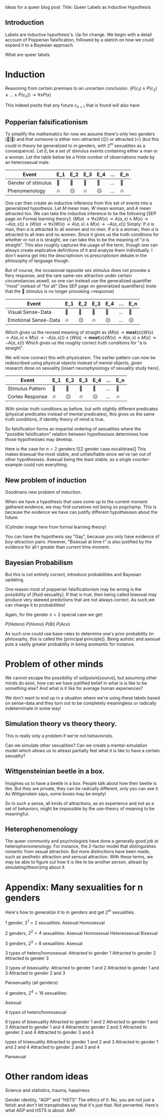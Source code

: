 

Ideas for a queer blog post:
Title: Queer Labels as Inductive Hypothesis

## Introduction

Labels are inductive hypothesis's. Up for change. We begin with a detail account of Popperian falsification, followed by a sketch on how we could expand it to a Bayesian approach. 

What are queer labels

# Induction

Reasoning from certain premises to an uncertain conclusion. 
$(P(c_1)\wedge P(c_2)\wedge\dots\wedge P(c_n))\rightarrow\forall x P(x)$

This indeed posits that any future $c_{n+1}$ that is found will also have 

## Popperian falsificationism

To simplify the mathematics for now we assume there's only two genders (👩|👨) and that someone is either non-attracted (😐) or attracted (🔥) (but this could in theory be generalized to $m$ genders, with $2^m$ sexualities as a consequence). Let $E_i$ be a set of stimulus events containing either a man or a woman.  Let the table below be a finite number of observations made by an heterosexual male.

|Event|E_1|E_2|E_3|E_4|$\dots$|E_n|
|-|-|-|-|-|-|-|
|Gender of stimulus|👩|👨|👩|👨|$\dots$|👩
|Phenomenology|🔥|😐|🔥|😐|$\dots$|🔥

One can then create an inductive inference from this set of events into a generalized hypothesis. Let $M$ mean man, $W$ mean woman, and $A$ mean attracted too. We can take the inductive inference to be the following [SEP page on Formal learning theory]:  $(M(a)\rightarrow\forall x (W(x)\rightarrow A(a,x)\wedge M(x)\rightarrow\neg A(a,x)))\wedge (W(a)\rightarrow \forall x (W(x)\rightarrow A(a,x)\wedge M(x)\rightarrow\neg A(a,x)))$
Simply: If $a$ is man, then $a$ is attracted to all women and no men. If $a$ is a woman, then $a$ is attracted to all men and no women. Since it gives us the truth conditions for whether or not $a$ is straight, we can take this to be the meaning of "$a$ is straight". This also roughly captures the usage of the term, though one can always create explicative definitions of it and analyze them individually. I don't wanna get into the descriptivism vs prescriptivism debate in the philosophy of language though. 

But of course, the occasional opposite sex stimulus does not provoke a fiery response, and the rare same-sex attraction under certain circumstances aswell, so one can instead use the generalized quantifier "most" instead of "for all" [See SEP page on generalized quantifiers] (note that the 👩 stimulus is no longer provoking 🔥response)

| Event                | E_1 | E_2 | E_3 | E_4 | $\dots$ | E_n |
| -------------------- | --- | --- | --- | --- | ------- | --- |
| Visual Sense-Data    | 👩  | 👨  | 👩  | 👨  | $\dots$ | 👩  |
| Emotional Sense-Data | 🔥  | 😐  | 🔥  | 😐  | $\dots$ | 😐  |

Which gives us the revised meaning of straight as
$(M(a)\rightarrow \textbf{most}(x) (W(x)\rightarrow A(a,x)\wedge M(x)\rightarrow\neg A(a,x)))\wedge (W(a)\rightarrow \textbf{most}(x) (W(x)\rightarrow A(a,x)\wedge M(x)\rightarrow\neg A(a,x)))$
Which gives us the roughly correct truth conditions for "a is straight".

We will now connect this with physicalism. The earlier pattern can now be redescribed using physical objects instead of mental objects, given research done on sexuality [insert neurophysiology of sexuality study here].

|Event|E_1|E_2|E_3|E_4|$\dots$|E_n|
|-|-|-|-|-|-|-|
|Stimulus Pattern|👩|👨|👩|👨|$\dots$|👩
|Cortex Response|🔥|😐|🔥|😐|$\dots$|🔥

With similar truth conditions as before, but with slightly different predicates (physical predicates instead of mental predicates), this gives us the same truth conditions, if identity theory of mind is true. 

So falsification forms an impartial ordering of sexualities where the "possible falsification" relation between hypothesises determines how those hypothesises may develop. 

Here is the case for $n=2$ genders
![[2 gender case.excalidraw]]
This makes bisexual the most stable, and unfalsifiable since we've ran out of other hypothesises. Asexual being the least stable, as a single counter-example could ruin everything.


## New problem of induction
Goodmans new problem of induction. 

When we have a hypothesis that uses some up to the current moment gathered evidence, we may find ourselves not being so pogchamp. This is because the evidence we have can justify different hypothesises about the future. 

(Cylinder image here from formal learning theory)

You can have the hypothesis say "Gay", because you only have evidence of boy-attraction pairs. However, "Bisexual at time t" is also justified by the evidence for all t greater than current time moment. 

## Bayesian Probabilism

But this is not entirely correct, introduce probabilities and Bayesian updating. 

One reason most of popperian falsificationism may be wrong is the possibility of [fluid sexuality]. If that is true, then being called bisexual may produce very skewed predictions that are not always correct. As such,we can change it to probabilities!

Again, for the gender $n=2$ special case we get:

$P(Hetero)$
$P(Homo)$
$P(Bi)$
$P(Ace)$



As such one could use base-rates to determine one's prior probability (in philosophy, this is called the [principal principle]). Being autistic and asexual puts a vastly greater probability in being aromantic for instance. 


# Problem of other minds

We cannot escape the possibility of solipsism[source], but assuming other minds do exist, how can we have justified belief in what is is like to be something else? And what is it like for average human experiences?

We don't want to end up in a situation where we're using these labels based on sense-data and they turn out to be completely meaningless or radically indeterminate in some way!

## Simulation theory vs theory theory. 



This is really only a problem if we're not behaviorists. 

Can we simulate other sexualities? Can we create a mental-simulation model which allows us to atleast partially feel what it is like to have a certain sexuality?


## Wittgensteinian beetle in a box.

Imagines us to have a beetle in a box. People talk about how their beetle is like. But they are private, they can be radically different, only you can see it. As Wittgenstein says, some boxes may be empty!

So in such a sense, all kinds of attractions, as an experience and not as a set of behaviors, might be impossible by the use-theory of meaning to be meaningful. 



## Heterophenomenology

The queer community and psychologists have done a generally good job at heterophenomenology. For instance, the 2-factor model that distinguishes romantic from sexual attraction. But more distinctions have been made, such as aesthetic attraction and sensual attraction. With these terms, we may be able to figure out how it is like to be another person, atleast by simulating/theorizing about it. 



# Appendix: Many sexualities for n genders

Here's how to generalize it to $m$ genders and get $2^m$ sexualities.

$1$ gender, $2^1=2$ sexualities:
Asexual
Homosexual

$2$ genders, $2^2=4$ sexualities:
Asexual
Homosexual
Hetereosexual
Bisexual

$3$ genders, $2^3=8$ sexualities:
Asexual

3 types of hetero/homosexual:
Attracted to gender 1
Attracted to gender 2
Attracted to gender 3

3 types of bisexuality:
Attracted to gender 1 and 2
Attracted to gender 1 and 3
Attracted to gender 2 and 3

Pansexuality (all genders)

$4$ genders, $2^4=16$ sexualities:

Asexual

4 types of hetero/homosexual

6 types of bisexuality
Attracted to gender 1 and 2
Attracted to gender 1 and 3
Attracted to gender 1 and 4
Attracted to gender 2 and 3
Attracted to gender 2 and 4
Attracted to gender 3 and 4

types of trisexuality
Attracted to gender 1 and 2 and 3
Attracted to gender 1 and 2 and 4
Attracted to gender 2 and 3 and 4

Pansexual



# Other random ideas
Science and statistics, trauma, happiness

Gender identity, "AGP" and "HSTS"
The ethics of it: No, you are not just a fetish and don't let transphobes say that it's just that. Not perverted. Here's what AGP and HSTS is about. AAP. 





